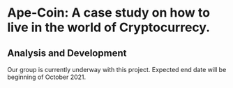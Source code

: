 # Ape-Coin:  A case study on how to live in the world of Cryptocurrecy.

## Analysis and Development

Our group is currently underway with this project.  Expected end date will be beginning of October 2021. 
